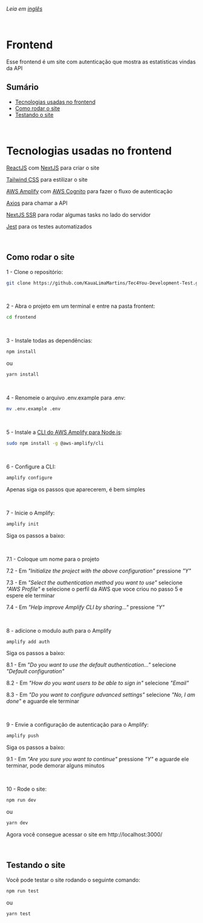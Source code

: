 *Leia em [inglês](https://github.com/KauaLimaMartins/Digital-Republic-Code-Challenge/blob/master/frontend/README.md)*

<br />

# Frontend

Esse frontend é um site com autenticação que mostra as estatísticas vindas da API
<br />

## Sumário

- [Tecnologias usadas no frontend](#tecnologias-usadas-no-frontend)
- [Como rodar o site](#como-rodar-o-site)
- [Testando o site](#testando-o-site)

<br />

# Tecnologias usadas no frontend

[ReactJS](https://reactjs.org/) com [NextJS](https://nextjs.org/) para criar o site

[Tailwind CSS](https://tailwindcss.com/) para estilizar o site

[AWS Amplify](https://docs.amplify.aws/) com [AWS Cognito](https://aws.amazon.com/pt/cognito/) para fazer o fluxo de autenticação

[Axios](https://axios-http.com/ptbr/docs/intro) para chamar a API

[NextJS SSR](https://nextjs.org/docs/basic-features/data-fetching/get-server-side-props) para rodar algumas tasks no lado do servidor

[Jest](https://jestjs.io/pt-BR/) para os testes automatizados

<br />

## Como rodar o site

1 - Clone o repositório:
```bash
git clone https://github.com/KauaLimaMartins/Tec4You-Development-Test.git
```

<br />

2 - Abra o projeto em um terminal e entre na pasta frontent:
```bash
cd frontend
```

<br />

3 - Instale todas as dependências:
```bash
npm install
```
ou
```bash
yarn install
```

<br />

4 - Renomeie o arquivo .env.example para .env:
```bash
mv .env.example .env
```

<br />

5 - Instale a [CLI do AWS Amplify para Node.js](https://github.com/aws-amplify/amplify-cli):
```bash
sudo npm install -g @aws-amplify/cli
```

<br />

6 - Configure a CLI:
```bash
amplify configure
```

Apenas siga os passos que aparecerem, é bem simples

<br />

7 - Inicie o Amplify:
```bash
amplify init
```

Siga os passos a baixo:

<br />

7.1 - Coloque um nome para o projeto

7.2 - Em *"Initialize the project with the above configuration"* pressione *"Y"*

7.3 - Em *"Select the authentication method you want to use"* selecione *"AWS Profile"* e selecione o perfil da AWS que voce criou no passo 5 e espere ele terminar

7.4 - Em *"Help improve Amplify CLI by sharing..."* pressione *"Y"*

<br />

8 - adicione o modulo auth para o Amplify
```bash
amplify add auth
```

Siga os passos a baixo:

8.1 - Em *"Do you want to use the default authentication..."* selecione *"Default configuration"*

8.2 - Em *"How do you want users to be able to sign in"* selecione *"Email"*

8.3 - Em *"Do you want to configure advanced settings"* selecione *"No, I am done"* e aguarde ele terminar

<br />

9 - Envie a configuração de autenticação para o Amplify:
```bash
amplify push
```

Siga os passos a baixo:

9.1 - Em *"Are you sure you want to continue"* pressione *"Y"* e aguarde ele terminar, pode demorar alguns minutos

<br />

10 - Rode o site:
```bash
npm run dev
```
ou
```bash
yarn dev
```

Agora você consegue acessar o site em http://localhost:3000/

<br />

## Testando o site

Você pode testar o site rodando o seguinte comando:
```bash
npm run test
```
ou
```bash
yarn test
```
